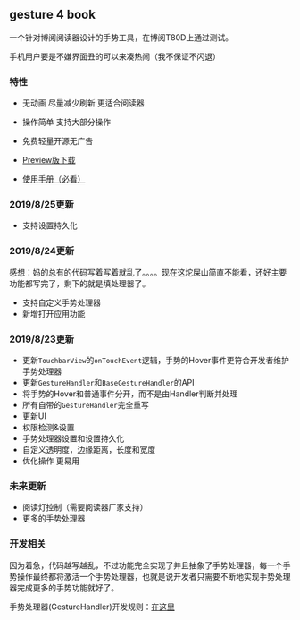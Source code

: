 ## gesture 4 book

一个针对博阅阅读器设计的手势工具，在博阅T80D上通过测试。

手机用户要是不嫌界面丑的可以来凑热闹（我不保证不闪退）

### 特性
- 无动画 尽量减少刷新 更适合阅读器
- 操作简单 支持大部分操作
- 免费轻量开源无广告

- [Preview版下载](./app/release/app-release.apk)
- [使用手册（必看）](./handbook.md)

### 2019/8/25更新
- 支持设置持久化

### 2019/8/24更新
感想：妈的总有的代码写着写着就乱了。。。。现在这坨屎山简直不能看，还好主要功能都写完了，剩下的就是填处理器了。

- 支持自定义手势处理器
- 新增打开应用功能

### 2019/8/23更新
- 更新`TouchbarView`的`onTouchEvent`逻辑，手势的Hover事件更符合开发者维护手势处理器
- 更新`GestureHandler`和`BaseGestureHandler`的API
- 将手势的Hover和普通事件分开，而不是由Handler判断并处理
- 所有自带的`GestureHandler`完全重写
- 更新UI
- 权限检测&设置
- 手势处理器设置和设置持久化
- 自定义透明度，边缘距离，长度和宽度
- 优化操作 更易用


### 未来更新
- 阅读灯控制（需要阅读器厂家支持）
- 更多的手势处理器

### 开发相关
因为着急，代码越写越乱，不过功能完全实现了并且抽象了手势处理器，每一个手势操作最终都将激活一个手势处理器，也就是说开发者只需要不断地实现手势处理器完成更多的手势功能就好了。

手势处理器(GestureHandler)开发规则：[在这里](./GestureHandler.md)

